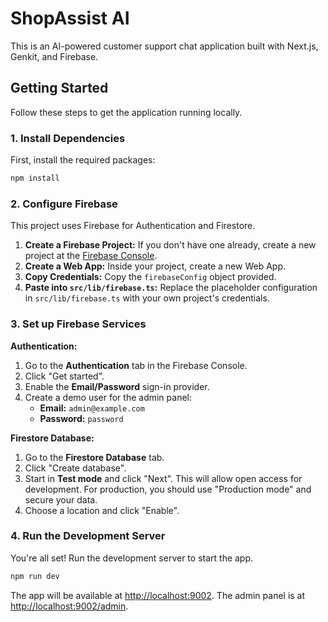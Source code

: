 
# ShopAssist AI

This is an AI-powered customer support chat application built with Next.js, Genkit, and Firebase.

## Getting Started

Follow these steps to get the application running locally.

### 1. Install Dependencies

First, install the required packages:

```bash
npm install
```

### 2. Configure Firebase

This project uses Firebase for Authentication and Firestore.

1.  **Create a Firebase Project:** If you don't have one already, create a new project at the [Firebase Console](https://console.firebase.google.com/).
2.  **Create a Web App:** Inside your project, create a new Web App.
3.  **Copy Credentials:** Copy the `firebaseConfig` object provided.
4.  **Paste into `src/lib/firebase.ts`:** Replace the placeholder configuration in `src/lib/firebase.ts` with your own project's credentials.

### 3. Set up Firebase Services

**Authentication:**

1.  Go to the **Authentication** tab in the Firebase Console.
2.  Click "Get started".
3.  Enable the **Email/Password** sign-in provider.
4.  Create a demo user for the admin panel:
    *   **Email:** `admin@example.com`
    *   **Password:** `password`

**Firestore Database:**

1.  Go to the **Firestore Database** tab.
2.  Click "Create database".
3.  Start in **Test mode** and click "Next". This will allow open access for development. For production, you should use "Production mode" and secure your data.
4.  Choose a location and click "Enable".

### 4. Run the Development Server

You're all set! Run the development server to start the app.

```bash
npm run dev
```

The app will be available at [http://localhost:9002](http://localhost:9002).
The admin panel is at [http://localhost:9002/admin](http://localhost:9002/admin).
